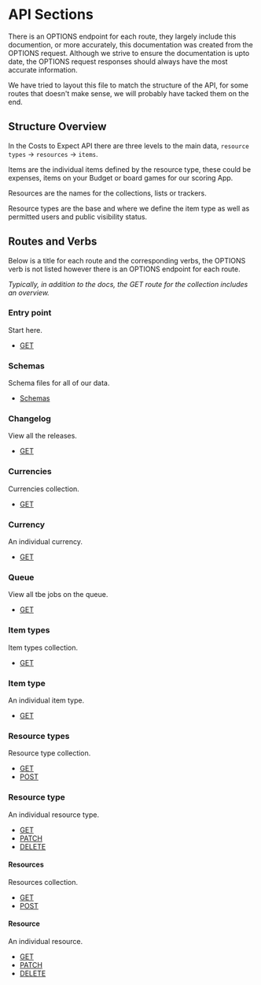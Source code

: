 # API Sections

There is an OPTIONS endpoint for each route, they largely include this documention, or more accurately, this documentation was created from the OPTIONS request. Although we strive to ensure the documentation is upto date, the OPTIONS request responses should always have the most accurate information.

We have tried to layout this file to match the structure of the API, for some routes that doesn't make sense, we will probably have tacked them on the end.

## Structure Overview

In the Costs to Expect API there are three levels to the main data, `resource types` -> `resources` -> `items`.

Items are the individual items defined by the resource type, these could be expenses, items on your Budget or board games for our scoring App.

Resources are the names for the collections, lists or trackers.

Resource types are the base and where we define the item type as well as permitted users and public visibility status.

## Routes and Verbs

Below is a title for each route and the corresponding verbs, the OPTIONS verb is not listed however there is an OPTIONS endpoint for each route.

*Typically, in addition to the docs, the GET route for the collection includes an overview.* 

### Entry point

Start here.

- [GET](GET.md)

### Schemas

Schema files for all of our data.

- [Schemas](/schemas/Schemas.md)


### Changelog

View all the releases.

- [GET](/changelog/GET.md)

### Currencies

Currencies collection.

- [GET](/currencies/GET.md)

### Currency

An individual currency.

- [GET](/currency/GET.md)

### Queue

View all tbe jobs on the queue.

- [GET](/queue/GET.md)

### Item types

Item types collection.

- [GET](/item-types/GET.md)

### Item type

An individual item type.

- [GET](/item-type/GET.md)

### Resource types

Resource type collection.

- [GET](/resource-types/GET.md)
- [POST](/resource-types/POST.md)

### Resource type

An individual resource type.

- [GET](/resource-type/GET.md)
- [PATCH](/resource-type/PATCH.md)
- [DELETE](/resource-type/DELETE.md)

#### Resources

Resources collection.

- [GET](/resources/GET.md)
- [POST](/resources/POST.md)

#### Resource

An individual resource.

- [GET](/resource/GET.md)
- [PATCH](resource/PATCH.md)
- [DELETE](/resource/DELETE.md)
